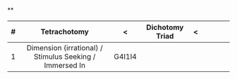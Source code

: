**

|  #  |                      Tetrachotomy                       |   <    | Dichotomy Triad |  <  |     |     |     |     |
| :-: | :-----------------------------------------------------: | :----: | :-------------: | :-: | :-: | :-: | :-: | :-: |
|  1  | Dimension (irrational) / Stimulus Seeking / Immersed In | G4I1I4 |                 |     |     |     |     |     |

